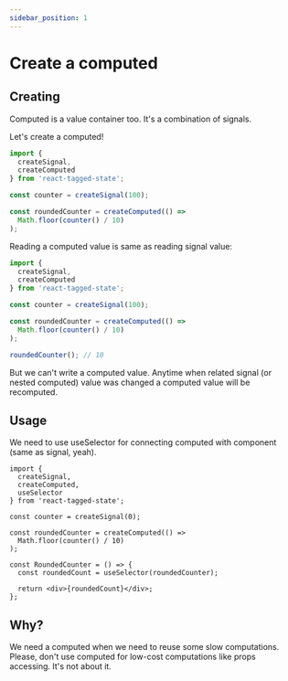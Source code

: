 ```yaml
---
sidebar_position: 1
---
```


# Create a computed

## Creating

Computed is a value container too. It's a combination of signals.

Let's create a computed!

```typescript
import {
  createSignal,
  createComputed
} from 'react-tagged-state';

const counter = createSignal(100);

const roundedCounter = createComputed(() =>
  Math.floor(counter() / 10)
);
```

Reading a computed value is same as reading signal value:

```typescript
import {
  createSignal,
  createComputed
} from 'react-tagged-state';

const counter = createSignal(100);

const roundedCounter = createComputed(() =>
  Math.floor(counter() / 10)
);

roundedCounter(); // 10
```

But we can't write a computed value. Anytime when related signal (or nested computed) value was changed a computed value will be recomputed.

## Usage

We need to use useSelector for connecting computed with component (same as signal, yeah).

```tsx
import {
  createSignal,
  createComputed,
  useSelector
} from 'react-tagged-state';

const counter = createSignal(0);

const roundedCounter = createComputed(() =>
  Math.floor(counter() / 10)
);

const RoundedCounter = () => {
  const roundedCount = useSelector(roundedCounter);

  return <div>{roundedCount}</div>;
};
```

## Why?

We need a computed when we need to reuse some slow computations. Please, don't use computed for low-cost computations like props accessing. It's not about it.
